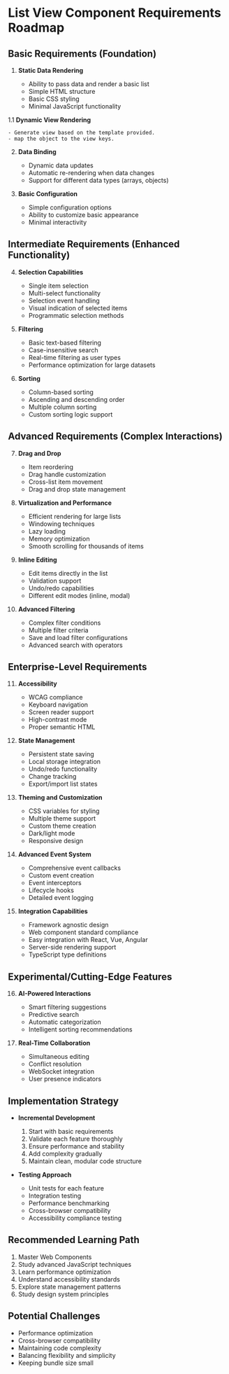 # List View Component Requirements Roadmap

## Basic Requirements (Foundation)

1. **Static Data Rendering**

    - Ability to pass data and render a basic list
    - Simple HTML structure
    - Basic CSS styling
    - Minimal JavaScript functionality

1.1 **Dynamic View Rendering**

    - Generate view based on the template provided.
    - map the object to the view keys.

2. **Data Binding**

    - Dynamic data updates
    - Automatic re-rendering when data changes
    - Support for different data types (arrays, objects)

3. **Basic Configuration**
    - Simple configuration options
    - Ability to customize basic appearance
    - Minimal interactivity

## Intermediate Requirements (Enhanced Functionality)

4. **Selection Capabilities**

    - Single item selection
    - Multi-select functionality
    - Selection event handling
    - Visual indication of selected items
    - Programmatic selection methods

5. **Filtering**

    - Basic text-based filtering
    - Case-insensitive search
    - Real-time filtering as user types
    - Performance optimization for large datasets

6. **Sorting**
    - Column-based sorting
    - Ascending and descending order
    - Multiple column sorting
    - Custom sorting logic support

## Advanced Requirements (Complex Interactions)

7. **Drag and Drop**

    - Item reordering
    - Drag handle customization
    - Cross-list item movement
    - Drag and drop state management

8. **Virtualization and Performance**

    - Efficient rendering for large lists
    - Windowing techniques
    - Lazy loading
    - Memory optimization
    - Smooth scrolling for thousands of items

9. **Inline Editing**

    - Edit items directly in the list
    - Validation support
    - Undo/redo capabilities
    - Different edit modes (inline, modal)

10. **Advanced Filtering**
    - Complex filter conditions
    - Multiple filter criteria
    - Save and load filter configurations
    - Advanced search with operators

## Enterprise-Level Requirements

11. **Accessibility**

    -   WCAG compliance
    -   Keyboard navigation
    -   Screen reader support
    -   High-contrast mode
    -   Proper semantic HTML

12. **State Management**

    -   Persistent state saving
    -   Local storage integration
    -   Undo/redo functionality
    -   Change tracking
    -   Export/import list states

13. **Theming and Customization**

    -   CSS variables for styling
    -   Multiple theme support
    -   Custom theme creation
    -   Dark/light mode
    -   Responsive design

14. **Advanced Event System**

    -   Comprehensive event callbacks
    -   Custom event creation
    -   Event interceptors
    -   Lifecycle hooks
    -   Detailed event logging

15. **Integration Capabilities**
    -   Framework agnostic design
    -   Web component standard compliance
    -   Easy integration with React, Vue, Angular
    -   Server-side rendering support
    -   TypeScript type definitions

## Experimental/Cutting-Edge Features

16. **AI-Powered Interactions**

    -   Smart filtering suggestions
    -   Predictive search
    -   Automatic categorization
    -   Intelligent sorting recommendations

17. **Real-Time Collaboration**
    -   Simultaneous editing
    -   Conflict resolution
    -   WebSocket integration
    -   User presence indicators

## Implementation Strategy

-   **Incremental Development**

    1. Start with basic requirements
    2. Validate each feature thoroughly
    3. Ensure performance and stability
    4. Add complexity gradually
    5. Maintain clean, modular code structure

-   **Testing Approach**
    -   Unit tests for each feature
    -   Integration testing
    -   Performance benchmarking
    -   Cross-browser compatibility
    -   Accessibility compliance testing

## Recommended Learning Path

1. Master Web Components
2. Study advanced JavaScript techniques
3. Learn performance optimization
4. Understand accessibility standards
5. Explore state management patterns
6. Study design system principles

## Potential Challenges

-   Performance optimization
-   Cross-browser compatibility
-   Maintaining code complexity
-   Balancing flexibility and simplicity
-   Keeping bundle size small
